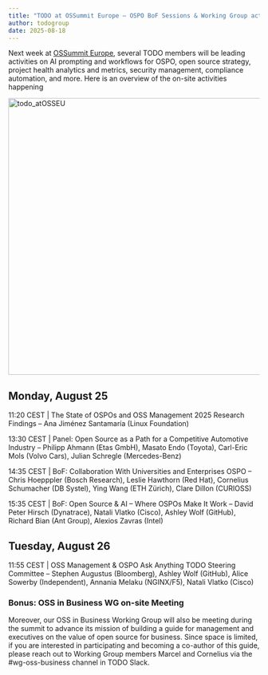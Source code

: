```yaml
---
title: "TODO at OSSummit Europe – OSPO BoF Sessions & Working Group activities"
author: todogroup
date: 2025-08-18
---
```


Next week at [OSSummit Europe](https://events.linuxfoundation.org/open-source-summit-europe/program/schedule/), several TODO members will be leading activities on AI prompting and workflows for OSPO, open source strategy, project health analytics and metrics, security management, compliance automation, and more. Here is an overview of the on-site activities happening

<img width="1120" height="555" alt="todo_atOSSEU" src="https://github.com/user-attachments/assets/f56f30bd-af16-46c5-bf87-b47955d1439d" />

## Monday, August 25

11:20 CEST | The State of OSPOs and OSS Management 2025 Research Findings – Ana Jiménez Santamaría (Linux Foundation)

13:30 CEST | Panel: Open Source as a Path for a Competitive Automotive Industry – Philipp Ahmann (Etas GmbH), Masato Endo (Toyota), Carl-Eric Mols (Volvo Cars), Julian Schregle (Mercedes-Benz)

14:35 CEST | BoF: Collaboration With Universities and Enterprises OSPO – Chris Hoepppler (Bosch Research), Leslie Hawthorn (Red Hat), Cornelius Schumacher (DB Systel), Ying Wang (ETH Zürich), Clare Dillon (CURIOSS)

15:35 CEST | BoF: Open Source & AI – Where OSPOs Make It Work – David Peter Hirsch (Dynatrace), Natali Vlatko (Cisco), Ashley Wolf (GitHub), Richard Bian (Ant Group), Alexios Zavras (Intel)

## Tuesday, August 26

11:55 CEST | OSS Management & OSPO Ask Anything TODO Steering Committee – Stephen Augustus (Bloomberg), Ashley Wolf (GitHub), Alice Sowerby (Independent), Annania Melaku (NGINX/F5), Natali Vlatko (Cisco)

### Bonus: OSS in Business WG on-site Meeting

Moreover, our OSS in Business Working Group will also be meeting during the summit to advance its mission of building a guide for management and executives on the value of open source for business.
Since space is limited, if you are interested in participating and becoming a co-author of this guide, please reach out to Working Group members Marcel and Cornelius via the #wg-oss-business channel in TODO Slack.
